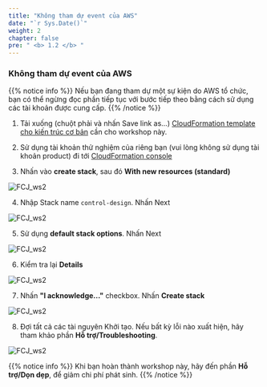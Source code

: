 ```yaml
---
title: "Không tham dự event của AWS"
date: "`r Sys.Date()`"
weight: 2
chapter: false
pre: " <b> 1.2 </b> "
---
```


### Không tham dự event của AWS

{{% notice info %}}
Nếu bạn đang tham dự một sự kiện do AWS tổ chức, bạn có thể ngừng đọc phần tiếp tục với bước tiếp theo bằng cách sử dụng các tài khoản được cung cấp.
{{% /notice %}}

1. Tải xuống (chuột phải và nhấn Save link as...) [CloudFormation template cho kiến trúc cơ bản](https://static.us-east-1.prod.workshops.aws/public/7609f68d-8f02-45f1-ac24-da0e810d440f/static/architecture.json) cần cho workshop này.

2. Sử dụng tài khoản thử nghiệm của riêng bạn (vui lòng không sử dụng tài khoản product) đi tới [CloudFormation console](https://console.aws.amazon.com/cloudformation/home?region=us-east-1#/stacks/new?stackName=control-design)

3. Nhấn vào **create stack**, sau đó **With new resources (standard)**

![FCJ_ws2](/AWS-Control-Design-Workshop/images/1.introduce/2.png)

4. Nhập Stack name `control-design`. Nhấn Next

![FCJ_ws2](/AWS-Control-Design-Workshop/images/1.introduce/4.png)

5. Sử dụng **default stack options**. Nhấn Next

![FCJ_ws2](/AWS-Control-Design-Workshop/images/1.introduce/3.png)

6. Kiểm tra lại **Details**

![FCJ_ws2](/AWS-Control-Design-Workshop/images/1.introduce/5.png)

7. Nhấn **"I acknowledge..."** checkbox. Nhấn **Create stack**

![FCJ_ws2](/AWS-Control-Design-Workshop/images/1.introduce/6.png)

8. Đợi tất cả các tài nguyên Khởi tạo. Nếu bất kỳ lỗi nào xuất hiện, hãy tham khảo phần **Hỗ trợ/Troubleshooting**.

![FCJ_ws2](/AWS-Control-Design-Workshop/images/1.introduce/7.png)

{{% notice info %}}
Khi bạn hoàn thành workshop này, hãy đến phần **Hỗ trợ/Dọn dẹp**, để giảm chi phí phát sinh.
{{% /notice %}}
